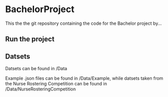 # BachelorProject

This the the git repository containing the code for the Bachelor project by...

## Run the project

## Datsets

Datsets can be found in /Data

Example .json files can be found in /Data/Example, while datsets taken from the Nurse Rostering Competition can be found in /Data/NurseRosteringCompetition